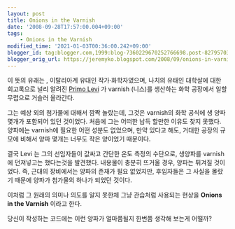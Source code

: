 ```yaml
---
layout: post
title: Onions in the Varnish
date: '2008-09-28T17:57:00.004+09:00'
tags:
    - Onions in the Varnish
modified_time: '2021-01-03T00:36:00.242+09:00'
blogger_id: tag:blogger.com,1999:blog-7360229670252766698.post-8279570339724190818
blogger_orig_url: https://jeremyko.blogspot.com/2008/09/onions-in-varnish.html
---
```


이 뜻의 유래는 , 이탈리아계 유대인 작가·화학자였으며, 나치의 유태인 대학살에 대한 회고록으로 널리 알려진 [Primo Levi](https://en.wikipedia.org/wiki/Primo_Levi) 가 varnish (니스)를 생산하는 화학 공장에서 일할 무렵으로 거슬러 올라간다.

그는 예상 외의 첨가물에 대해서 깜짝 놀랐는데, 그것은 varnish의 화학 공식에 생 양파 몇개가 포함되어 있던 것이었다. 처음에 그는 어떠한 납득 할만한 이유도 찾지 못했다. 양파에는 varnish에 필요한 어떤 성분도 없었으며, 만약 있다고 해도, 거대한 공장의 규모에 비해서 양파 몇개는 너무도 작은 양이었기 때문이다.

결국 Levi 는 그의 선임자들이 값싸고 간단한 온도 측정의 수단으로, 생양파를 varnish 에 던져넣고는 했다는것을 발견했다. 내용물이 충분히 뜨거울 경우, 양파는 튀겨질 것이었다. 즉, 근대의 장비에서는 양파의 존재가 필요 없었지만, 후임자들은 그 사실을 몰랐기 때문에 양파가 첨가물의 하나가 되었던 것이다.

이처럼 그 원래의 의미나 의도를 알지 못한체 그냥 관습처럼 사용되는 현상을 **Onions in the Varnish** 이라고 한다.

당신이 작성하는 코드에는 이런 양파가 얼마쯤될지 한번쯤 생각해 보는게 어떨까?
